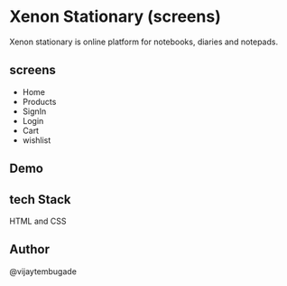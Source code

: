 # Xenon Stationary (screens)

Xenon stationary is online platform for notebooks, diaries and notepads. 

## screens
- Home
- Products
- SignIn
- Login
- Cart
- wishlist

## Demo


## tech Stack
HTML and CSS

## Author
@vijaytembugade